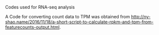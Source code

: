 Codes used for RNA-seq analysis

A Code for converting count data to TPM was obtained from http://ny-shao.name/2016/11/18/a-short-script-to-calculate-rpkm-and-tpm-from-featurecounts-output.html.